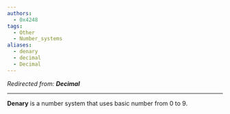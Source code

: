 ```yaml
---
authors:
  - 0x4248
tags:
  - Other
  - Number_systems
aliases:
  - denary
  - decimal
  - Decimal
---
```

*Redirected from: **Decimal***
<hr>

**Denary** is a number system that uses basic number from 0 to 9. 